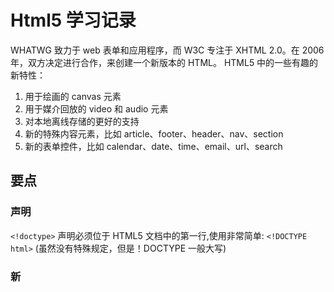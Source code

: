 # Html5 学习记录

WHATWG 致力于 web 表单和应用程序，而 W3C 专注于 XHTML 2.0。在 2006 年，双方决定进行合作，来创建一个新版本的 HTML。
HTML5 中的一些有趣的新特性：

1. 用于绘画的 canvas 元素
2. 用于媒介回放的 video 和 audio 元素
3. 对本地离线存储的更好的支持
4. 新的特殊内容元素，比如 article、footer、header、nav、section
5. 新的表单控件，比如 calendar、date、time、email、url、search

## 要点

### 声明
`<!doctype>` 声明必须位于 HTML5 文档中的第一行,使用非常简单: `<!DOCTYPE html>` (虽然没有特殊规定，但是！DOCTYPE 一般大写)

### 新































